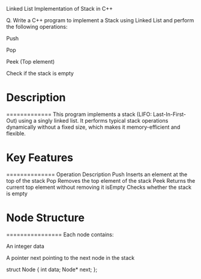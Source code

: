 Linked List Implementation of Stack in C++

Q. Write a C++ program to implement a Stack using Linked List and perform the following operations:

Push

Pop

Peek (Top element)

Check if the stack is empty



# Description
=============
This program implements a stack (LIFO: Last-In-First-Out) using a singly linked list. It performs typical stack operations dynamically without a fixed size, which makes it memory-efficient and flexible.



# Key Features
==============
Operation	Description
Push	Inserts an element at the top of the stack
Pop	Removes the top element of the stack
Peek	Returns the current top element without removing it
isEmpty	Checks whether the stack is empty



# Node Structure
================
Each node contains:

An integer data

A pointer next pointing to the next node in the stack

struct Node {
    int data;
    Node* next;
};
